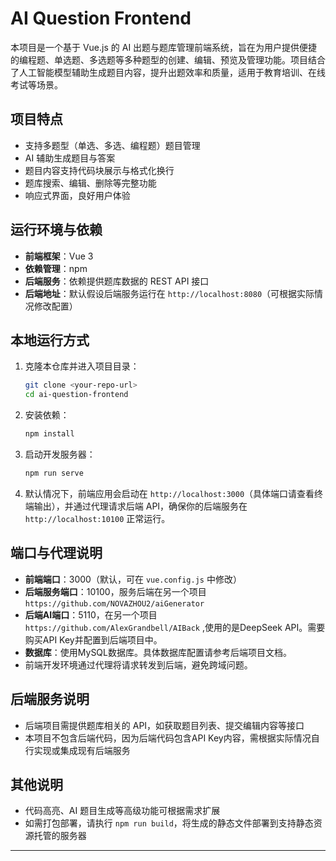 # AI Question Frontend

本项目是一个基于 Vue.js 的 AI 出题与题库管理前端系统，旨在为用户提供便捷的编程题、单选题、多选题等多种题型的创建、编辑、预览及管理功能。项目结合了人工智能模型辅助生成题目内容，提升出题效率和质量，适用于教育培训、在线考试等场景。

## 项目特点

- 支持多题型（单选、多选、编程题）题目管理  
- AI 辅助生成题目与答案  
- 题目内容支持代码块展示与格式化换行  
- 题库搜索、编辑、删除等完整功能  
- 响应式界面，良好用户体验  

## 运行环境与依赖

- **前端框架**：Vue 3  
- **依赖管理**：npm  
- **后端服务**：依赖提供题库数据的 REST API 接口  
- **后端地址**：默认假设后端服务运行在 `http://localhost:8080`（可根据实际情况修改配置）

## 本地运行方式

1. 克隆本仓库并进入项目目录：
   ```bash
   git clone <your-repo-url>
   cd ai-question-frontend
   ```

2. 安装依赖：
   ```bash
   npm install
   ```

3. 启动开发服务器：
   ```bash
   npm run serve
   ```

4. 默认情况下，前端应用会启动在 `http://localhost:3000`（具体端口请查看终端输出），并通过代理请求后端 API，确保你的后端服务在 `http://localhost:10100` 正常运行。

## 端口与代理说明

- **前端端口**：3000（默认，可在 `vue.config.js` 中修改）  
- **后端服务端口**：10100，服务后端在另一个项目`https://github.com/NOVAZHOU2/aiGenerator` 
- **后端AI端口**：5110，在另一个项目`https://github.com/AlexGrandbell/AIBack` ,使用的是DeepSeek API。需要购买API Key并配置到后端项目中。
- **数据库**：使用MySQL数据库。具体数据库配置请参考后端项目文档。
- 前端开发环境通过代理将请求转发到后端，避免跨域问题。

## 后端服务说明

- 后端项目需提供题库相关的 API，如获取题目列表、提交编辑内容等接口  
- 本项目不包含后端代码，因为后端代码包含API Key内容，需根据实际情况自行实现或集成现有后端服务

## 其他说明

- 代码高亮、AI 题目生成等高级功能可根据需求扩展  
- 如需打包部署，请执行 `npm run build`，将生成的静态文件部署到支持静态资源托管的服务器  

---
